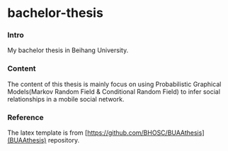 # bachelor-thesis

### Intro
My bachelor thesis in Beihang University.

### Content
The content of this thesis is mainly focus on using Probabilistic Graphical Models(Markov Random Field & Conditional Random Field) to infer 
social relationships in a mobile social network.


### Reference
The latex template is from [https://github.com/BHOSC/BUAAthesis](BUAAthesis) repository.

